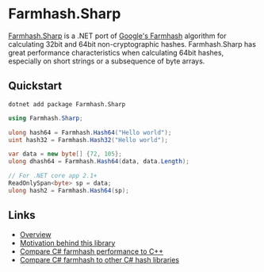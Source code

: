 # Farmhash.Sharp

[Farmhash.Sharp](https://nickbabcock.github.io/Farmhash.Sharp) is a .NET port
of [Google's Farmhash](https://github.com/google/farmhash) algorithm for
calculating 32bit and 64bit non-cryptographic hashes. Farmhash.Sharp has great
performance characteristics when calculating 64bit hashes, especially on short
strings or a subsequence of byte arrays.

## Quickstart

```
dotnet add package Farmhash.Sharp
```

```csharp
using Farmhash.Sharp;

ulong hash64 = Farmhash.Hash64("Hello world");
uint hash32 = Farmhash.Hash32("Hello world");

var data = new byte[] {72, 105};
ulong dhash64 = Farmhash.Hash64(data, data.Length);

// For .NET core app 2.1+
ReadOnlySpan<byte> sp = data;
ulong hash2 = Farmhash.Hash64(sp);
```

## Links

- [Overview](articles/intro.md)
- [Motivation behind this library](articles/motivation.md)
- [Compare C# farmhash performance to C++](articles/benchmarks.md#c-vs-c)
- [Compare C# farmhash to other C# hash libraries](articles/benchmarks.md#comparison-with-other-libraries)